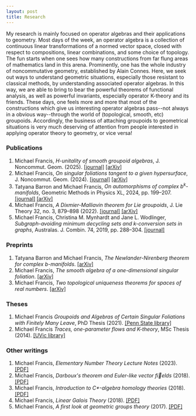 ```yaml
---
layout: post
title: Research
---
```

<p style="text-align: left">
My research is mainly focused on operator algebras and their applications to geometry. Most days of the week, an operator algebra is a collection of continuous linear transformations of a normed vector space, closed with respect to compositions, linear combinations, and some choice of topology. The fun starts when one sees how many constructions from far flung areas of mathematics land in this arena. Prominently, one has the whole industry of noncommutative geometry, established by Alain Connes. Here, we seek out ways to understand geometric situations, especially those resistant to classical methods, by understanding associated operator algebras. In this way, we are able to bring to bear the powerful theorems of functional analysis, as well as powerful invariants, especially operator K-theory and its friends. These days, one feels more and more that most of the constructions which give us interesting operator algebras pass--not always in a obvious way--through the world of (topological, smooth, etc) groupoids. Accordingly, the business of attaching groupoids to geometrical situations is very much deserving of attention from people interested in applying operator theory to geometry, or vice versa!
</p>

### Publications

<ol>
  <li>Michael Francis, <em>H-unitality of smooth groupoid algebras</em>, J. Noncommut. Geom. (2025). <a href="https://doi.org/10.4171/jncg/600">[journal]</a> <a href="https://arxiv.org/abs/2307.00232">[arXiv]</a></li>  
  <li>Michael Francis, <em>On singular foliations tangent to a given hypersurface</em>, J. Noncommut. Geom. (2024). <a href="https://doi.org/10.4171/jncg/600">[journal]</a> <a href="https://arxiv.org/abs/2311.03940">[arXiv]</a></li>
  <li>Tatyana Barron and Michael Francis, <em>On automorphisms of complex b<sup>k</sup>-manifolds</em>, Geometric Methods in Physics XL, 2024, pp. 199–207. <a href="https://doi.org/10.1007/978-3-031-62407-0_15">[journal]</a> <a href="https://arxiv.org/abs/2310.08014">[arXiv]</a></li>
  <li>Michael Francis, <em>A Dixmier-Malliavin theorem for Lie groupoids</em>, J. Lie Theory 32, no. 3, 879–898 (2022). <a href="https://www.heldermann.de/JLT/JLT32/JLT323/jlt32041.htm">[journal]</a> <a href="https://arxiv.org/abs/2009.13760">[arXiv]</a></li>
  <li>Michael Francis, Christina M. Mynhardt and Jane L. Wodlinger, <em>Subgraph-avoiding minimum decycling sets and k-conversion sets in graphs</em>, Australas. J. Combin. 74, 2019, pp. 288–304. <a href="https://ajc.maths.uq.edu.au/pdf/74/ajc_v74_p288.pdf">[journal]</a></li>
</ol>

### Preprints

<ol>
  <li>Tatyana Barron and Michael Francis, <em>The Newlander-Nirenberg theorem for complex b-manifolds</em>. <a href="https://arxiv.org/abs/2310.08013">[arXiv]</a></li>  
  <li>Michael Francis, <em>The smooth algebra of a one-dimensional singular foliation</em>. <a href="https://arxiv.org/abs/2011.08422">[arXiv]</a></li>
  <li>Michael Francis, <em>Two topological uniqueness theorems for spaces of real numbers</em>. <a href="https://arxiv.org/abs/1210.1008">[arXiv]</a></li>
</ol>

### Theses

<ol>
    <li>Michael Francis <em>Groupoids and Algebras of Certain Singular Foliations with Finitely Many Leave</em>, PhD Thesis (2021). <a href="https://etda.libraries.psu.edu/catalog/24364mjf5726">[Penn State library]</a></li>  
  <li>Michael Francis <em>Traces, one-parameter flows and K-theory</em>, MSc Thesis (2014). <a href="https://dspace.library.uvic.ca/items/2335e9af-6b5d-4834-b877-47efda6e56cf">[UVic library]</a></li>  
</ol>

### Other writings

<ol>
  <li>Michael Francis, <em>Elementary Number Theory Lecture Notes</em> (2023). <a href="https://mdfrancis.github.io/assets/writings/ENT.pdf">[PDF]</a></li>  
  <li>Michael Francis, <em>Darboux's theorem and Euler-like vector fields</em> (2018). <a href="https://mdfrancis.github.io/assets/writings/DarbouxEuler.pdf">[PDF]</a></li>
    <li>Michael Francis, <em>Introduction to C*-algebra homology theories</em> (2018). <a href="https://mdfrancis.github.io/assets/writings/CstarHomology.pdf">[PDF]</a></li>
  <li>Michael Francis, <em>Linear Galois Theory</em> (2018). <a href="https://mdfrancis.github.io/assets/writings/LinearGaloisTheory.pdf">[PDF]</a></li>
  <li>Michael Francis, <em>A first look at geometric groups theory</em> (2017). <a href="https://mdfrancis.github.io/assets/writings/GeomGrpThry.pdf">[PDF]</a></li>
</ol>
